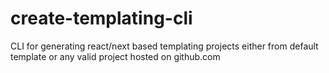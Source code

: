 # create-templating-cli
CLI for generating react/next based templating projects either from default template or any valid project hosted on github.com
